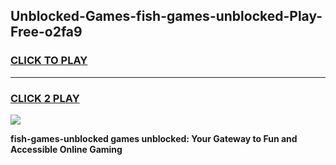 
## Unblocked-Games-fish-games-unblocked-Play-Free-o2fa9
<h3>
<a href="https://premium76.site?title=fish-games-unblocked&ref=09A">CLICK TO PLAY</a></h3>
<hr>

<h3>
<a href="https://premium76.site?title=fish-games-unblocked&ref=09A">CLICK 2 PLAY</a>
  
</h3>

<a href="https://premium76.site?title=fish-games-unblocked&ref=09A"><img src="https://clearcache.store/games.png"></a>


**fish-games-unblocked games unblocked: Your Gateway to Fun and Accessible Online Gaming**
